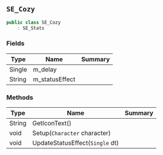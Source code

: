## `SE_Cozy`

```csharp
public class SE_Cozy
    : SE_Stats

```

### Fields

| Type | Name | Summary | 
| --- | --- | --- | 
| Single | m_delay |  | 
| String | m_statusEffect |  | 


### Methods

| Type | Name | Summary | 
| --- | --- | --- | 
| String | GetIconText() |  | 
| void | Setup(`Character` character) |  | 
| void | UpdateStatusEffect(`Single` dt) |  | 


